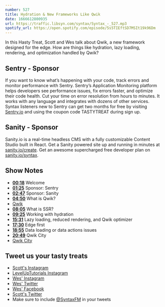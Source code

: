 ```yaml
---
number: 527
title: Hydration & New Frameworks Like Qwik
date: 1666612800935
url: https://traffic.libsyn.com/syntax/Syntax_-_527.mp3
spotify_url: https://open.spotify.com/episode/5s5TIEftSD7MSIt19k96Dm
---
```


In this Hasty Treat, Scott and Wes talk about Qwik, a new framework designed for the edge. How are things like hydration, lazy loading, rendering, and optimization handled by Qwik?

## Sentry - Sponsor

If you want to know what’s happening with your code, track errors and monitor performance with Sentry. Sentry’s Application Monitoring platform helps developers see performance issues, fix errors faster, and optimize their code health. Cut your time on error resolution from hours to minutes. It works with any language and integrates with dozens of other services. Syntax listeners new to Sentry can get two months for  free by visiting [Sentry.io](https://sentry.io) and using the coupon code TASTYTREAT during sign up.

## Sanity - Sponsor

Sanity.io is a real-time headless CMS with a fully customizable Content Studio built in React. Get a Sanity powered site up and running in minutes at [sanity.io/create](https://www.sanity.io/create). Get an awesome supercharged free developer plan on [sanity.io/syntax](https://www.sanity.io/syntax).

## Show Notes

* **[00:18](#t=00:18)** Welcome
* **[01:25](#t=01:25)** Sponsor: Sentry
* **[02:47](#t=02:47)** Sponsor: Sanity
* **[04:50](#t=04:50)** What is Qwik?
* [Qwik](https://qwik.builder.io)
* **[08:05](#t=08:05)** What is SSR?
* **[09:25](#t=09:25)** Working with hydration
* **[15:31](#t=15:31)** Lazy loading, reduced rendering, and Qwik optimizer
* **[17:30](#t=17:30)** Edge first
* **[18:55](#t=18:55)** Data loading or data actions issues
* **[20:49](#t=20:49)** Qwik City
* [Qwik City](https://qwik.builder.io/qwikcity/overview/)

## Tweet us your tasty treats

* [Scott's Instagram](https://www.instagram.com/stolinski/)
* [LevelUpTutorials Instagram](https://www.instagram.com/LevelUpTutorials/)
* [Wes' Instagram](https://www.instagram.com/wesbos/)
* [Wes' Twitter](https://twitter.com/wesbos)
* [Wes' Facebook](https://www.facebook.com/wesbos.developer)
* [Scott's Twitter](https://twitter.com/stolinski)
* Make sure to include [@SyntaxFM](https://twitter.com/SyntaxFM) in your tweets
